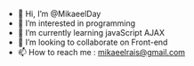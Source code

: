 - 👋 Hi, I’m @MikaeelDay
- 👀 I’m interested in programming
- 🌱 I’m currently learning javaScript AJAX
- 💞️ I’m looking to collaborate on Front-end
- 📫 How to reach me : mikaeelrais@gmail.com

<!---
MikaeelDay/MikaeelDay is a ✨ special ✨ repository because its `README.md` (this file) appears on your GitHub profile.
You can click the Preview link to take a look at your changes.
--->
